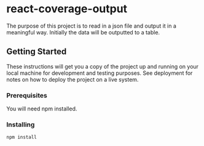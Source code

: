 # react-coverage-output

The purpose of this project is to read in a json file and output it in a meaningful way.
Initially the data will be outputted to a table.

## Getting Started

These instructions will get you a copy of the project up and running on your local machine for development and testing purposes. See deployment for notes on how to deploy the project on a live system.

### Prerequisites

You will need npm installed.

### Installing

`npm install`
